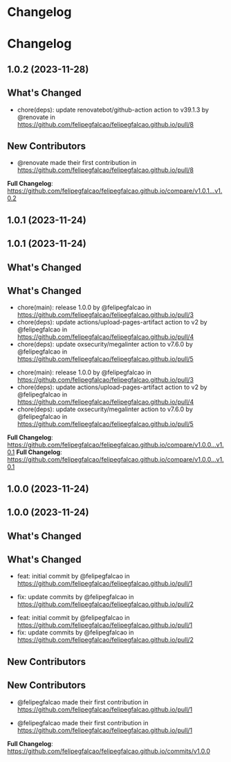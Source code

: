 # Changelog
# Changelog
## 1.0.2 (2023-11-28)

## What's Changed
* chore(deps): update renovatebot/github-action action to v39.1.3 by @renovate in https://github.com/felipegfalcao/felipegfalcao.github.io/pull/8

## New Contributors
* @renovate made their first contribution in https://github.com/felipegfalcao/felipegfalcao.github.io/pull/8

**Full Changelog**: https://github.com/felipegfalcao/felipegfalcao.github.io/compare/v1.0.1...v1.0.2

## 1.0.1 (2023-11-24)
## 1.0.1 (2023-11-24)


## What's Changed
## What's Changed
* chore(main): release 1.0.0 by @felipegfalcao in https://github.com/felipegfalcao/felipegfalcao.github.io/pull/3
* chore(deps): update actions/upload-pages-artifact action to v2 by @felipegfalcao in https://github.com/felipegfalcao/felipegfalcao.github.io/pull/4
* chore(deps): update oxsecurity/megalinter action to v7.6.0 by @felipegfalcao in https://github.com/felipegfalcao/felipegfalcao.github.io/pull/5


- chore(main): release 1.0.0 by @felipegfalcao in https://github.com/felipegfalcao/felipegfalcao.github.io/pull/3
- chore(deps): update actions/upload-pages-artifact action to v2 by @felipegfalcao in https://github.com/felipegfalcao/felipegfalcao.github.io/pull/4
- chore(deps): update oxsecurity/megalinter action to v7.6.0 by @felipegfalcao in https://github.com/felipegfalcao/felipegfalcao.github.io/pull/5


**Full Changelog**: https://github.com/felipegfalcao/felipegfalcao.github.io/compare/v1.0.0...v1.0.1
**Full Changelog**: https://github.com/felipegfalcao/felipegfalcao.github.io/compare/v1.0.0...v1.0.1


## 1.0.0 (2023-11-24)
## 1.0.0 (2023-11-24)


## What's Changed
## What's Changed
* feat: initial commit by @felipegfalcao in https://github.com/felipegfalcao/felipegfalcao.github.io/pull/1

* fix: update commits by @felipegfalcao in https://github.com/felipegfalcao/felipegfalcao.github.io/pull/2
- feat: initial commit by @felipegfalcao in https://github.com/felipegfalcao/felipegfalcao.github.io/pull/1
- fix: update commits by @felipegfalcao in https://github.com/felipegfalcao/felipegfalcao.github.io/pull/2


## New Contributors
## New Contributors
* @felipegfalcao made their first contribution in https://github.com/felipegfalcao/felipegfalcao.github.io/pull/1

- @felipegfalcao made their first contribution in https://github.com/felipegfalcao/felipegfalcao.github.io/pull/1


**Full Changelog**: https://github.com/felipegfalcao/felipegfalcao.github.io/commits/v1.0.0
